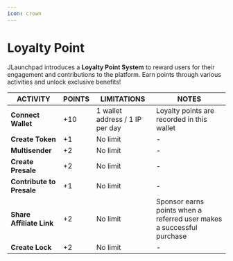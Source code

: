 ```yaml
---
icon: crown
---
```


# Loyalty Point

JLaunchpad introduces a **Loyalty Point System** to reward users for their engagement and contributions to the platform. Earn points through various activities and unlock exclusive benefits!

| ACTIVITY                  | POINTS | LIMITATIONS                     | NOTES                                                                 |
| ------------------------- | ------ | ------------------------------- | --------------------------------------------------------------------- |
| **Connect Wallet**        | +10    | 1 wallet address / 1 IP per day | Loyalty points are recorded in this wallet                            |
| **Create Token**          | +1     | No limit                        | -                                                                     |
| **Multisender**           | +2     | No limit                        | -                                                                     |
| **Create Presale**        | +2     | No limit                        | -                                                                     |
| **Contribute to Presale** | +1     | No limit                        | -                                                                     |
| **Share Affiliate Link**  | +2     | No limit                        | Sponsor earns points when a referred user makes a successful purchase |
| **Create Lock**           | +2     | No limit                        | -                                                                     |

